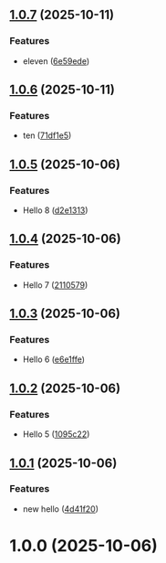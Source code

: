 ## [1.0.7](https://github.com/cloud-copilot/publishing/compare/v1.0.6...v1.0.7) (2025-10-11)


### Features

* eleven ([6e59ede](https://github.com/cloud-copilot/publishing/commit/6e59edef64966ba8b3ac11b1ab88a75d484ee4a3))

## [1.0.6](https://github.com/cloud-copilot/publishing/compare/v1.0.5...v1.0.6) (2025-10-11)


### Features

* ten ([71df1e5](https://github.com/cloud-copilot/publishing/commit/71df1e5c0069a1dd0dbb9cf30c781b66a58e512a))

## [1.0.5](https://github.com/cloud-copilot/publishing/compare/v1.0.4...v1.0.5) (2025-10-06)


### Features

* Hello 8 ([d2e1313](https://github.com/cloud-copilot/publishing/commit/d2e1313c920dd2d09e7a6a1e0ba6f9c4577b22f1))

## [1.0.4](https://github.com/cloud-copilot/publishing/compare/v1.0.3...v1.0.4) (2025-10-06)


### Features

* Hello 7 ([2110579](https://github.com/cloud-copilot/publishing/commit/2110579e6e4a3bcdee4977a86e56b4efd1d5ed6f))

## [1.0.3](https://github.com/cloud-copilot/publishing/compare/v1.0.2...v1.0.3) (2025-10-06)


### Features

* Hello 6 ([e6e1ffe](https://github.com/cloud-copilot/publishing/commit/e6e1ffeb919ddc764315e6d076575c9fbd031abf))

## [1.0.2](https://github.com/cloud-copilot/publishing/compare/v1.0.1...v1.0.2) (2025-10-06)


### Features

* Hello 5 ([1095c22](https://github.com/cloud-copilot/publishing/commit/1095c2244e6d6cd7652f4c31c804207cd1754860))

## [1.0.1](https://github.com/cloud-copilot/publishing/compare/v1.0.0...v1.0.1) (2025-10-06)


### Features

* new hello ([4d41f20](https://github.com/cloud-copilot/publishing/commit/4d41f2033ea995656d2bcd77aab01b148b68eb4d))

# 1.0.0 (2025-10-06)
